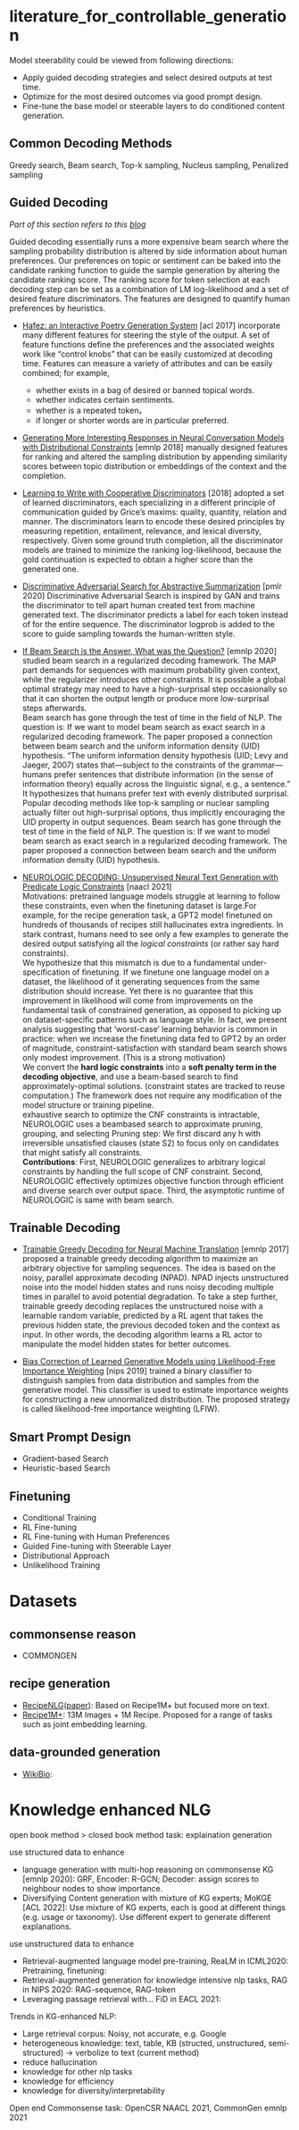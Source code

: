 # literature_for_controllable_generation
Model steerability could be viewed from following directions: 
* Apply guided decoding strategies and select desired outputs at test time.
* Optimize for the most desired outcomes via good prompt design.
* Fine-tune the base model or steerable layers to do conditioned content generation.
 
## Common Decoding Methods
Greedy search, Beam search, Top-k sampling, Nucleus sampling, Penalized sampling

## Guided Decoding
*Part of this section refers to this [blog](https://lilianweng.github.io/posts/2021-01-02-controllable-text-generation/)*

Guided decoding essentially runs a more expensive beam search where the sampling probability distribution is altered by side information about human preferences.
Our preferences on topic or sentiment can be baked into the candidate ranking function to guide the sample generation by altering the candidate ranking score. The ranking score for token selection at each decoding step can be set as a combination of LM log-likelihood and a set of desired feature discriminators. The features are designed to quantify human preferences by heuristics.  

* [Hafez: an Interactive Poetry Generation System](https://aclanthology.org/P17-4008.pdf) [acl 2017] incorporate many different features for steering the style of the output. A set of feature functions define the preferences and the associated weights work like “control knobs” that can be easily customized at decoding time. Features can measure a variety of attributes and can be easily combined; for example,
  * whether exists in a bag of desired or banned topical words.
  * whether indicates certain sentiments.
  * whether is a repeated token。
  * if longer or shorter words are in particular preferred.

* [Generating More Interesting Responses in Neural Conversation Models with Distributional Constraints](https://arxiv.org/pdf/1809.01215.pdf) [emnlp 2018] manually designed features for ranking and altered the sampling distribution by appending similarity scores between topic distribution or embeddings of the context and the completion.

* [Learning to Write with Cooperative Discriminators](https://arxiv.org/pdf/1805.06087.pdf) [2018] adopted a set of learned discriminators, each specializing in a different principle of communication guided by Grice’s maxims: quality, quantity, relation and manner. The discriminators learn to encode these desired principles by measuring repetition, entailment, relevance, and lexical diversity, respectively. Given some ground truth completion, all the discriminator models are trained to minimize the ranking log-likelihood, because the gold continuation is expected to obtain a higher score than the generated one.  

* [Discriminative Adversarial Search for Abstractive Summarization](https://arxiv.org/pdf/2002.10375.pdf) [pmlr 2020] Discriminative Adversarial Search is inspired by GAN and trains the discriminator to tell apart human created text from machine generated text. The discriminator predicts a label for each token instead of for the entire sequence. The discriminator logprob is added to the score to guide sampling towards the human-written style.

* [If Beam Search is the Answer, What was the Question?](https://arxiv.org/pdf/2010.02650.pdf) [emnlp 2020] studied beam search in a regularized decoding framework. The MAP part demands for sequences with maximum probability given context, while the regularizer introduces other constraints. It is possible a global optimal strategy may need to have a high-surprisal step occasionally so that it can shorten the output length or produce more low-surprisal steps afterwards.   
Beam search has gone through the test of time in the field of NLP. The question is: If we want to model beam search as exact search in a regularized decoding framework. The paper proposed a connection between beam search and the uniform information density (UID) hypothesis. “The uniform information density hypothesis (UID; Levy and Jaeger, 2007) states that—subject to the constraints of the grammar—humans prefer sentences that distribute information (in the sense of information theory) equally across the linguistic signal, e.g., a sentence.”   
It hypothesizes that humans prefer text with evenly distributed surprisal. Popular decoding methods like top-k sampling or nuclear sampling actually filter out high-surprisal options, thus implicitly encouraging the UID property in output sequences. Beam search has gone through the test of time in the field of NLP. The question is: If we want to model beam search as exact search in a regularized decoding framework. The paper proposed a connection between beam search and the uniform information density (UID) hypothesis. 

* [NEUROLOGIC DECODING: Unsupervised Neural Text Generation with Predicate Logic Constraints](https://arxiv.org/pdf/2010.12884.pdf) [naacl 2021]   
Motivations: pretrained language models struggle at learning to follow these constraints, even when the finetuning dataset is large.For example, for the recipe generation task, a GPT2 model finetuned on hundreds of thousands of recipes still hallucinates extra ingredients. In stark contrast,
humans need to see only a few examples to generate the desired output satisfying all the *logical constraints* (or rather say hard constraints).  
We hypothesize that this mismatch is due to a fundamental under-specification of finetuning. If we finetune one language model on a dataset, the likelihood of it generating sequences from the same distribution should increase. Yet there is no guarantee that this improvement in likelihood will come from improvements on the fundamental task of constrained generation, as opposed to picking up on dataset-specific patterns such as language style. In fact, we present analysis suggesting that ‘worst-case’ learning behavior is common in practice: when we increase the finetuning data fed to GPT2 by an order of magnitude, constraint-satisfaction with standard beam search shows only modest improvement. (This is a strong motivation)  
We convert the **hard logic constraints** into a **soft penalty term in the decoding objective**, and use a beam-based search to find approximately-optimal solutions. (constraint states are tracked to reuse computation.) The framework does not require any modification of the model structure or training pipeline.  
exhaustive search to optimize the CNF constraints is intractable, NEUROLOGIC uses a beambased search to approximate
pruning, grouping, and selecting
Pruning step: We first discard any h with irreversible unsatisfied clauses (state S2) to focus
only on candidates that might satisfy all constraints.  
**Contributions**: First, NEUROLOGIC generalizes to arbitrary logical constraints by handling the full scope of CNF constraint. Second, NEUROLOGIC effectively optimizes objective function through efficient and diverse search over output space. Third, the asymptotic runtime of NEUROLOGIC is same with beam search.


## Trainable Decoding
* [Trainable Greedy Decoding for Neural Machine Translation](https://arxiv.org/pdf/1702.02429.pdf) [emnlp 2017] proposed a trainable greedy decoding algorithm to maximize an arbitrary objective for sampling sequences. The idea is based on the noisy, parallel approximate decoding (NPAD). NPAD injects unstructured noise into the model hidden states and runs noisy decoding multiple times in parallel to avoid potential degradation. To take a step further, trainable greedy decoding replaces the unstructured noise with a learnable random variable, predicted by a RL agent that takes the previous hidden state, the previous decoded token and the context as input. In other words, the decoding algorithm learns a RL actor to manipulate the model hidden states for better outcomes.

* [Bias Correction of Learned Generative Models using Likelihood-Free Importance Weighting](https://arxiv.org/pdf/1906.09531.pdf) [nips 2019] trained a binary classifier to distinguish samples from data distribution and samples from the generative model. This classifier is used to estimate importance weights for constructing a new unnormalized distribution. The proposed strategy is called likelihood-free importance weighting (LFIW).


## Smart Prompt Design
* Gradient-based Search
* Heuristic-based Search


## Finetuning
* Conditional Training
* RL Fine-tuning
* RL Fine-tuning with Human Preferences
* Guided Fine-tuning with Steerable Layer
* Distributional Approach
* Unlikelihood Training

# Datasets
## commonsense reason
* COMMONGEN


## recipe generation
* [RecipeNLG](https://github.com/Glorf/recipenlg)([paper](https://aclanthology.org/2020.inlg-1.4.pdf)): Based on Recipe1M+ but focused more on text.
* [Recipe1M+](http://pic2recipe.csail.mit.edu/): 13M Images + 1M Recipe. Proposed for a range of tasks such as joint embedding learning.

## data-grounded generation
* [WikiBio](): 

# Knowledge enhanced NLG
open book method > closed book method
task: explaination generation 

use structured data to enhance  
* language generation with multi-hop reasoning on commonsense KG [emnlp 2020]: GRF, Encoder: R-GCN; Decoder: assign scores to neighbour nodes to show importance. 
* Diversifying Content generation with mixture of KG experts; MoKGE [ACL 2022]: Use mixture of KG experts, each is good at different things (e.g. usage or taxonomy). Use different expert to generate different explanations.  

use unstructured data to enhance  
* Retrieval-augmented language model pre-training, ReaLM in ICML2020: Pretraining, finetuning:
* Retrieval-augmented generation for knowledge intensive nlp tasks, RAG in NIPS 2020: RAG-sequence, RAG-token
* Leveraging passage retrieval with... FiD in EACL 2021: 

Trends in KG-enhanced NLP:
* Large retrieval corpus: Noisy, not accurate, e.g. Google
* heterogeneous knowledge: text, table, KB (structed, unstructured, semi-structured) -> verbolize to text (current method)
* reduce hallucination
* knowledge for other nlp tasks
* knowledge for efficiency
* knowledge for diversity/interpretability

Open end Commonsense task: OpenCSR NAACL 2021, CommonGen emnlp 2021


